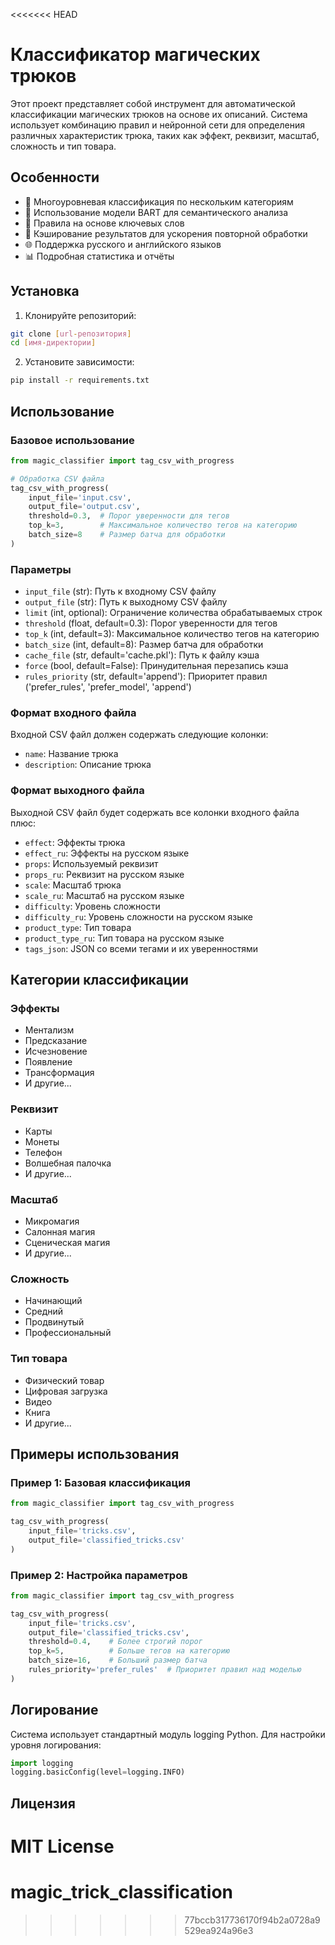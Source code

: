 <<<<<<< HEAD
# Классификатор магических трюков

Этот проект представляет собой инструмент для автоматической классификации магических трюков на основе их описаний. Система использует комбинацию правил и нейронной сети для определения различных характеристик трюка, таких как эффект, реквизит, масштаб, сложность и тип товара.

## Особенности

- 🎯 Многоуровневая классификация по нескольким категориям
- 🤖 Использование модели BART для семантического анализа
- 📝 Правила на основе ключевых слов
- 💾 Кэширование результатов для ускорения повторной обработки
- 🌐 Поддержка русского и английского языков
- 📊 Подробная статистика и отчёты

## Установка

1. Клонируйте репозиторий:
```bash
git clone [url-репозитория]
cd [имя-директории]
```

2. Установите зависимости:
```bash
pip install -r requirements.txt
```

## Использование

### Базовое использование

```python
from magic_classifier import tag_csv_with_progress

# Обработка CSV файла
tag_csv_with_progress(
    input_file='input.csv',
    output_file='output.csv',
    threshold=0.3,  # Порог уверенности для тегов
    top_k=3,        # Максимальное количество тегов на категорию
    batch_size=8    # Размер батча для обработки
)
```

### Параметры

- `input_file` (str): Путь к входному CSV файлу
- `output_file` (str): Путь к выходному CSV файлу
- `limit` (int, optional): Ограничение количества обрабатываемых строк
- `threshold` (float, default=0.3): Порог уверенности для тегов
- `top_k` (int, default=3): Максимальное количество тегов на категорию
- `batch_size` (int, default=8): Размер батча для обработки
- `cache_file` (str, default='cache.pkl'): Путь к файлу кэша
- `force` (bool, default=False): Принудительная перезапись кэша
- `rules_priority` (str, default='append'): Приоритет правил ('prefer_rules', 'prefer_model', 'append')

### Формат входного файла

Входной CSV файл должен содержать следующие колонки:
- `name`: Название трюка
- `description`: Описание трюка

### Формат выходного файла

Выходной CSV файл будет содержать все колонки входного файла плюс:
- `effect`: Эффекты трюка
- `effect_ru`: Эффекты на русском языке
- `props`: Используемый реквизит
- `props_ru`: Реквизит на русском языке
- `scale`: Масштаб трюка
- `scale_ru`: Масштаб на русском языке
- `difficulty`: Уровень сложности
- `difficulty_ru`: Уровень сложности на русском языке
- `product_type`: Тип товара
- `product_type_ru`: Тип товара на русском языке
- `tags_json`: JSON со всеми тегами и их уверенностями

## Категории классификации

### Эффекты
- Ментализм
- Предсказание
- Исчезновение
- Появление
- Трансформация
- И другие...

### Реквизит
- Карты
- Монеты
- Телефон
- Волшебная палочка
- И другие...

### Масштаб
- Микромагия
- Салонная магия
- Сценическая магия
- И другие...

### Сложность
- Начинающий
- Средний
- Продвинутый
- Профессиональный

### Тип товара
- Физический товар
- Цифровая загрузка
- Видео
- Книга
- И другие...

## Примеры использования

### Пример 1: Базовая классификация
```python
from magic_classifier import tag_csv_with_progress

tag_csv_with_progress(
    input_file='tricks.csv',
    output_file='classified_tricks.csv'
)
```

### Пример 2: Настройка параметров
```python
from magic_classifier import tag_csv_with_progress

tag_csv_with_progress(
    input_file='tricks.csv',
    output_file='classified_tricks.csv',
    threshold=0.4,    # Более строгий порог
    top_k=5,          # Больше тегов на категорию
    batch_size=16,    # Больший размер батча
    rules_priority='prefer_rules'  # Приоритет правил над моделью
)
```

## Логирование

Система использует стандартный модуль logging Python. Для настройки уровня логирования:

```python
import logging
logging.basicConfig(level=logging.INFO)
```

## Лицензия

MIT License 
=======
# magic_trick_classification
>>>>>>> 77bccb317736170f94b2a0728a9529ea924a96e3

